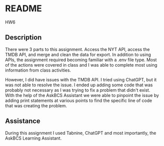 # README
HW6

## Description
There were 3 parts to this assignment. Access the NYT API, access the TMDB API, and merge and clean the data for export. In addition to using APIs, the assignment required becoming familiar with a .env file type. Most of the actions were covered in class and I was able to complete most using information from class activities.  

However, I did have issues with the TMDB API. I tried using ChatGPT, but it was not able to resolve the issue. I ended up adding some code that was probably not necessary as I was trying to fix a problem that didn't exist. With the help of the AskBCS Assistant we were able to pinpoint the issue by adding print statements at various points to find the specific line of code that was creating the problem.

## Assistance
During this assignment I used Tabnine, ChatGPT and most importantly, the AskBCS Learning Assistant.
